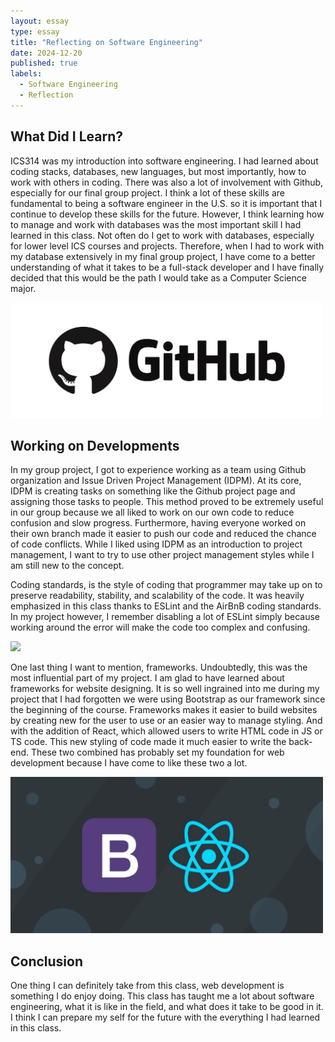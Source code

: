 ```yaml
---
layout: essay
type: essay
title: "Reflecting on Software Engineering"
date: 2024-12-20
published: true
labels:
  - Software Engineering
  - Reflection
---
```


## What Did I Learn?
ICS314 was my introduction into software engineering. I had learned about coding stacks, databases, new languages, but most importantly, how to work with others in coding. There was also a lot of involvement with Github, especially for our final group project. I think a lot of these skills are fundamental to being a software engineer in the U.S. so it is important that I continue to develop these skills for the future. However, I think learning how to manage and work with databases was the most important skill I had learned in this class. Not often do I get to work with databases, especially for lower level ICS courses and projects. Therefore, when I had to work with my database extensively in my final group project, I have come to a better understanding of what it takes to be a full-stack developer and I have finally decided that this would be the path I would take as a Computer Science major.

<img src="../img/github.png" width="500"/>

## Working on Developments
In my group project, I got to experience working as a team using Github organization and Issue Driven Project Management (IDPM). At its core, IDPM is creating tasks on something like the Github project page and assigning those tasks to people. This method proved to be extremely useful in our group because we all liked to work on our own code to reduce confusion and slow progress. Furthermore, having everyone worked on their own branch made it easier to push our code and reduced the chance of code conflicts. While I liked using IDPM as an introduction to project management, I want to try to use other project management styles while I am still new to the concept.

Coding standards, is the style of coding that programmer may take up on to preserve readability, stability, and scalability of the code. It was heavily emphasized in this class thanks to ESLint and the AirBnB coding standards. In my project however, I remember disabling a lot of ESLint simply because working around the error will make the code too complex and confusing. 

<img src="../img/lint.avif" width=500/>

One last thing I want to mention, frameworks. Undoubtedly, this was the most influential part of my project. I am glad to have learned about frameworks for website designing. It is so well ingrained into me during my project that I had forgotten we were using Bootstrap as our framework since the beginning of the course. Frameworks makes it easier to build websites by creating new  for the user to use or an easier way to manage styling. And with the addition of React, which allowed users to write HTML code in JS or TS code. This new styling of code made it much easier to write the back-end. These two combined has probably set my foundation for web development because I have come to like these two a lot. 

<img src="../img/bootstrapReact.png" width=500/>

## Conclusion
One thing I can definitely take from this class, web development is something I do enjoy doing. This class has taught me a lot about software engineering, what it is like in the field, and what does it take to be good in it. I think I can prepare my self for the future with the everything I had learned in this class. 

